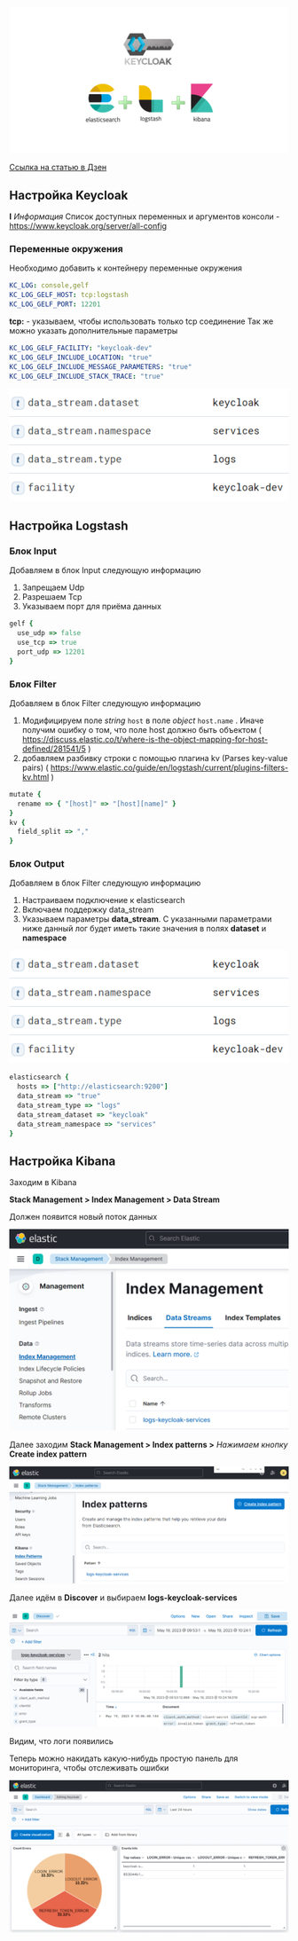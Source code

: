 ![title](./img/keycloak-title.png)

[Ссылка на статью в Дзен](https://dzen.ru/a/ZGz_PPuU8VvJ9YZ-)

## Настройка Keycloak

**I** *Информация* Список доступных переменных и аргументов консоли - <https://www.keycloak.org/server/all-config>

### Переменные окружения

Необходимо добавить к контейнеру переменные окружения

```yaml
KC_LOG: console,gelf
KC_LOG_GELF_HOST: tcp:logstash
KC_LOG_GELF_PORT: 12201
```

**tcp:** - указываем, чтобы использовать только tcp соединение
Так же можно указать дополнительные параметры

```yaml
KC_LOG_GELF_FACILITY: "keycloak-dev"
KC_LOG_GELF_INCLUDE_LOCATION: "true"
KC_LOG_GELF_INCLUDE_MESSAGE_PARAMETERS: "true"
KC_LOG_GELF_INCLUDE_STACK_TRACE: "true"

```

![fields](./img/elk-fields.png)

## Настройка Logstash

### Блок Input

Добавляем в блок Input следующую информацию

1. Запрещаем Udp
2. Разрешаем Tcp
3. Указываем порт для приёма данных

```ruby
gelf {
  use_udp => false
  use_tcp => true
  port_udp => 12201
}
```

### Блок Filter

Добавляем в блок Filter следующую информацию

1. Модифицируем поле *string* `host` в поле *object* `host.name` . Иначе получим ошибку о том, что поле host должно быть объектом ( https://discuss.elastic.co/t/where-is-the-object-mapping-for-host-defined/281541/5 )
2. добавляем разбивку строки с помощью плагина kv (Parses key-value pairs) ( https://www.elastic.co/guide/en/logstash/current/plugins-filters-kv.html )

```ruby
mutate {
  rename => { "[host]" => "[host][name]" }
}
kv {
  field_split => ","
}
```

### Блок Output

Добавляем в блок Filter следующую информацию

1. Настраиваем подключение к elasticsearch
2. Включаем поддержку data_stream
3. Указываем параметры **data_stream**. С указанными параметрами ниже данный лог будет иметь такие значения в полях **dataset** и **namespace**

![fields](./img/elk-fields.png)

```ruby
elasticsearch { 
  hosts => ["http://elasticsearch:9200"]
  data_stream => "true"
  data_stream_type => "logs"
  data_stream_dataset => "keycloak"
  data_stream_namespace => "services"
}
```

## Настройка Kibana

Заходим в Kibana

**Stack Management \> Index Management \> Data Stream**

Должен появится новый поток данных

![index management](./img/elk-index-management.png)

Далее заходим  **Stack Management \> Index patterns \>** *Нажимаем кнопку* **Create index pattern**

![index patterns](./img/elk-index-patterns.png)

Далее идём в **Discover** и выбираем **logs-keycloak-services**

![discover](./img/elk-discover.png)

Видим, что логи появились

Теперь можно накидать какую-нибудь простую панель для мониторинга, чтобы отслеживать ошибки

![пример дашборда](./img/elk-dashboard.png)